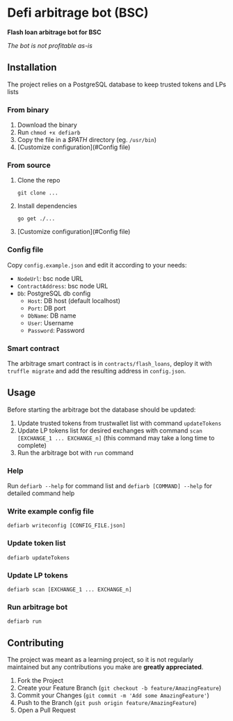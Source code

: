 # Defi arbitrage bot (BSC)

__Flash loan arbitrage bot for BSC__

_The bot is not profitable as-is_

## Installation
The project relies on a PostgreSQL database to keep trusted tokens and LPs lists

### From binary
1. Download the binary
2. Run `chmod +x defiarb`
3. Copy the file in a _$PATH_ directory (eg. `/usr/bin`)
4. [Customize configuration](#Config file)

### From source
1. Clone the repo

   `git clone ...`

2. Install dependencies

   `go get ./...`

3. [Customize configuration](#Config file)


### Config file

Copy `config.example.json` and edit it according to your needs:
- `NodeUrl`: bsc node URL
- `ContractAddress`: bsc node URL
- `Db`: PostgreSQL db config
  - `Host`: DB host (default localhost)
  - `Port`: DB port
  - `DbName`: DB name
  - `User`: Username
  - `Password`: Password

### Smart contract
The arbitrage smart contract is in `contracts/flash_loans`, deploy it with `truffle migrate` and add the resulting address in `config.json`.

## Usage

Before starting the arbitrage bot the database should be updated:
1. Update trusted tokens from trustwallet list with command `updateTokens`
2. Update LP tokens list for desired exchanges with command `scan [EXCHANGE_1 ... EXCHANGE_n]` (this command may take a long time to complete)
3. Run the arbitrage bot with `run` command

### Help
Run `defiarb --help` for command list and `defiarb [COMMAND] --help` for detailed command help

### Write example config file
`defiarb writeconfig [CONFIG_FILE.json]`

### Update token list
`defiarb updateTokens`

### Update LP tokens
`defiarb scan [EXCHANGE_1 ... EXCHANGE_n]`


### Run arbitrage bot
`defiarb run`


## Contributing

The project was meant as a learning project, so it is not regularly maintained but any contributions you make are **greatly appreciated**.

1. Fork the Project
2. Create your Feature Branch (`git checkout -b feature/AmazingFeature`)
3. Commit your Changes (`git commit -m 'Add some AmazingFeature'`)
4. Push to the Branch (`git push origin feature/AmazingFeature`)
5. Open a Pull Request